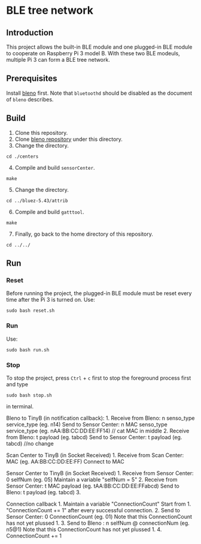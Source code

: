 # BLE tree network

## Introduction
This project allows the built-in BLE module and one plugged-in BLE module to cooperate on Raspberry Pi 3 model B. With these two BLE modeuls, multiple Pi 3 can form a BLE tree network.

## Prerequisites
Install [bleno](https://github.com/sandeepmistry/bleno) first. Note that `bluetoothd` should be disabled as the document of `bleno` describes.

## Build
1. Clone this repository.
2. Clone [bleno repository](https://github.com/sandeepmistry/bleno) under this directory.
3. Change the directory.
 ```
 cd ./centers
 ```
4. Compile and build `sensorCenter`.
```
make
```

5. Change the directory.
```
cd ../bluez-5.43/attrib
```

6. Compile and build `gatttool`.
```
make
```

7. Finally, go back to the home directory of this repository.
```
cd ../../
```

## Run

### Reset

Before running the project, the plugged-in BLE module must be reset every time after the Pi 3 is turned on.
Use:
```
sudo bash reset.sh
```

### Run

Use:
```
sudo bash run.sh
```

### Stop

To stop the project, press `Ctrl` + `c` first to stop the foreground process first and type
```
sudo bash stop.sh
```
in terminal.


Bleno to TinyB (in notification callback):
    1.
        Receive from Bleno: n senso_type service_type (eg. n14)
        Send to Sensor Center: n MAC senso_type service_type (eg. nAA:BB:CC:DD:EE:FF14) // cat MAC in middle
    2.
        Receive from Bleno: t payload (eg. tabcd)
        Send to Sensor Center: t payload (eg. tabcd) //no change

Scan Center to TinyB (in Socket Received)
    1.
        Receive from Scan Center: MAC (eg. AA:BB:CC:DD:EE:FF)
        Connect to MAC

Sensor Center to TinyB (in Socket Received)
    1.
        Receive from Sensor Center: 0 selfNum (eg. 05)
        Maintain a variable "selfNum = 5"
    2.
        Receive from Sensor Center: t MAC payload (eg. tAA:BB:CC:DD:EE:FFabcd)
        Send to Bleno: t payload (eg. tabcd)
    3.

Connection callback
    1.
        Maintain a variable "ConnectionCount"
        Start from 1. "ConnectionCount += 1" after every successful connection.
    2.
        Send to Sensor Center: 0 ConnectionCount (eg. 01)
        Note that this ConnectionCount has not yet plussed 1.
    3. 
        Send to Bleno : n selfNum @ connectionNum (eg. n5@1)
        Note that this ConnectionCount has not yet plussed 1.
    4.
        ConnectionCount += 1